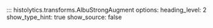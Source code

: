 ::: histolytics.transforms.AlbuStrongAugment
    options:
      heading_level: 2
      show_type_hint: true
      show_source: false
